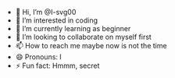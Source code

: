 - 👋 Hi, I’m @I-svg00
- 👀 I’m interested in coding
- 🌱 I’m currently learning as beginner
- 💞️ I’m looking to collaborate on myself first
- 📫 How to reach me maybe now is not the time
- 😄 Pronouns: I
- ⚡ Fun fact: Hmmm, secret

<!---
I-svg00/I-svg00 is a ✨ special ✨ repository because its `README.md` (this file) appears on your GitHub profile.
You can click the Preview link to take a look at your changes.
--->

